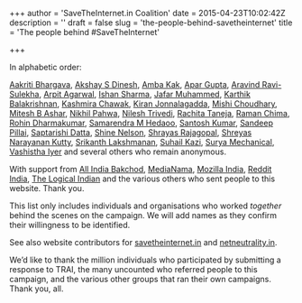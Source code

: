+++
author = 'SaveTheInternet.in Coalition'
date = 2015-04-23T10:02:42Z
description = ''
draft = false
slug = 'the-people-behind-savetheinternet'
title = 'The people behind #SaveTheInternet'

+++


In alphabetic order:

[Aakriti Bhargava](https://twitter.com/aakriti), [Akshay S Dinesh](https://twitter.com/asdofindia), [Amba Kak](https://twitter.com/AmbaKak1), [Apar Gupta](https://twitter.com/aparatbar), [Aravind Ravi-Sulekha](https://twitter.com/_aravind), [Arpit Agarwal](https://twitter.com/arpiit), [Ishan Sharma](https://twitter.com/real_ishan), [Jafar Muhammed](https://twitter.com/pmjcreations), [Karthik Balakrishnan](https://twitter.com/karthikb351), [Kashmira Chawak](https://twitter.com/KashmiraChawak), [Kiran Jonnalagadda](https://twitter.com/jackerhack), [Mishi Choudhary](https://twitter.com/mishichoudhary), [Mitesh B Ashar](https://twitter.com/iMBA), [Nikhil Pahwa](https://twitter.com/nixxin), [Nilesh Trivedi](https://twitter.com/nileshtrivedi), [Rachita Taneja](https://twitter.com/visualfumble), [Raman Chima](https://twitter.com/tame_wildcard), [Rohin Dharmakumar](https://twitter.com/r0h1n), [Samarendra M Hedaoo](https://twitter.com/the_samarendra), [Santosh Kumar](https://twitter.com/importerror), [Sandeep Pillai](https://twitter.com/sand87ch), [Saptarishi Datta](https://twitter.com/saptarishidutta), [Shine Nelson](https://twitter.com/shine__nelson), [Shrayas Rajagopal](https://twitter.com/shrayasr), [Shreyas Narayanan Kutty](https://twitter.com/dun3buggi3), [Srikanth Lakshmanan](https://twitter.com/logic), [Suhail Kazi](https://twitter.com/kazisuhail), [Surya Mechanical](https://twitter.com/suryamechindia), [Vashistha Iyer](https://twitter.com/vy3r) and several others who remain anonymous.

With support from [All India Bakchod](https://twitter.com/allindiabakchod), [MediaNama](https://twitter.com/medianama), [Mozilla India](https://twitter.com/MozillaIN), [Reddit India](https://twitter.com/redditindia), [The Logical Indian](https://twitter.com/logicalindians) and the various others who sent people to this website. Thank you.

This list only includes individuals and organisations who worked *together* behind the scenes on the campaign. We will add names as they confirm their willingness to be identified.

See also website contributors for [savetheinternet.in](https://github.com/netneutrality/savetheinternet.in/pulse/monthly) and [netneutrality.in](https://github.com/netneutrality/netneutrality.in/pulse/monthly).

We’d like to thank the million individuals who participated by submitting a response to TRAI, the many uncounted who referred people to this campaign, and the various other groups that ran their own campaigns. Thank you, all.

